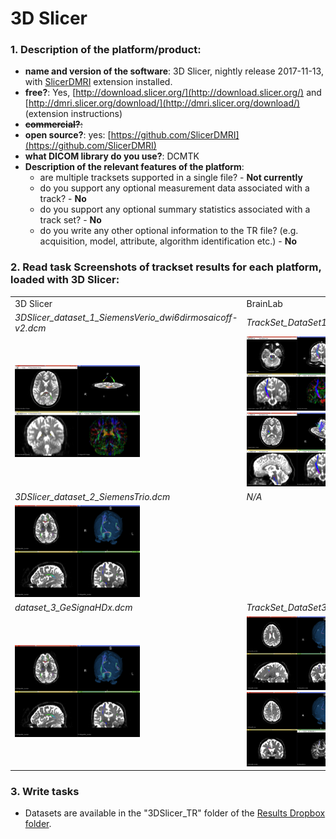 # 3D Slicer

### 1. **Description of the platform/product**:

   - **name and version of the software**: 3D Slicer, nightly release 2017-11-13, with [SlicerDMRI](http://dmri.slicer.org/download/) extension installed.
   - **free?**: Yes, [http://download.slicer.org/](http://download.slicer.org/) and [http://dmri.slicer.org/download/](http://dmri.slicer.org/download/) \(extension instructions\)
   - ~~**commercial?**:~~
   - **open source?**: yes: [https://github.com/SlicerDMRI](https://github.com/SlicerDMRI)
   - **what DICOM library do you use?**: DCMTK
   - **Description of the relevant features of the platform**:
     * are multiple tracksets supported in a single file? - **Not currently**
     * do you support any optional measurement data associated with a track? - **No**
     * do you support any optional summary statistics associated with a track set? - **No**
     * do you write any other optional information to the TR file? \(e.g. acquisition, model, attribute, algorithm identification etc.\) - **No**

### 2. **Read task** Screenshots of trackset results for each platform, loaded with 3D Slicer:

<table> 
<tr>
  <td>3D Slicer</td>
  <td>BrainLab</td>
  <td>MITK</td>
</tr>


<!-- dataset_1 -->
<tr>
  <td><i>3DSlicer_dataset_1_SiemensVerio_dwi6dirmosaicoff-v2.dcm</i></td>
  <td><i>TrackSet_DataSet1.dcm</i></td>
  <td><i>MITK_dataset_1.dcm</i></td>
</tr>

<tr>
  <td>
    <img src="slicer/3DSlicer_dataset1_screenshot.png" width="200">
   </td>
   
   <td>
   <img src="slicer/BrainLab_dataset1_screenshot-1.png" width="200">
   <img src="slicer/BrainLab_dataset1_screenshot-2.png" width="200">
   </td>
   
   <td>
   <img src="slicer/MITK_dataset1_screenshot-1.png" width="200">
   </td>
</tr>


<!-- dataset_2 -->
<tr>
  <td><i>3DSlicer_dataset_2_SiemensTrio.dcm</i></td>
  <td><i>N/A</i></td>
  <td><i>MITK_dataset_2.dcm</i></td>
</tr>

<tr>
   <td>
   <img src="slicer/3DSlicer_dataset3_screenshot-1.png" width="200">
   </td>
   
   <td><!-- BrainLab n/a --></td>
   
   <td>
   <img src="slicer/MITK_dataset2_screenshot-1.png" width="200">
   </td>

</tr>

<!-- dataset_3 -->
<tr>
  <td><i>dataset_3_GeSignaHDx.dcm</i></td>
  <td><i>TrackSet_DataSet3.dcm</i></td>
  <td>N/A</td>
</tr>

<tr>
  <td>
  <img src="slicer/3DSlicer_dataset3_screenshot-1.png" width="200"> 
  </td>
   
  <td>
  <img src="slicer/BrainLab_dataset3_screenshot-1.png" width="200">
  <img src="slicer/BrainLab_dataset3_screenshot-2.png" width="200">
  </td>
  <td>
  <!-- MITK n/a -->
  </td>
  
</tr>
</table>

### 3. **Write tasks**

   * Datasets are available in the "3DSlicer_TR" folder of the [Results Dropbox folder](https://www.dropbox.com/sh/gmy2nt1mlfk1k2w/AADIdfcLUUZ8ViAh7i6x0aana?dl=0).




